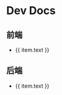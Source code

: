 # Dev Docs

## 前端
<ul>
    <li v-for="(item,index) in doc.frontend" :key="index" >
        <a :href='normalizeLink(item.link)'>{{ item.text }}</a>
    </li>
</ul>

## 后端
<ul>
    <li v-for="(item,index) in doc.backend" :key="index" >
        <a :href='normalizeLink(item.link)'>{{ item.text }}</a>
    </li>
</ul>


<script setup>
import { normalizeLink } from 'vitepress/dist/client/theme-default/support/utils.js'
import { useData,useRouter } from 'vitepress'
import {  ref } from 'vue'

const templist=useData().theme.value.sidebar
const doc=ref({
    'frontend':[],
    'backend':[]
})
for(let k in templist){
    let text=templist[k][0].text
    if(k.indexOf('frontend')>=0){
        doc.value.frontend.push({
            text,
            link:k
        })
    }
    if(k.indexOf('backend')>=0){
        doc.value.backend.push({
            text,
            link:k
        })
    }
}
</script>
